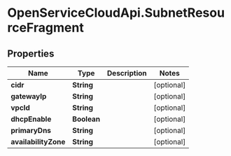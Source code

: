# OpenServiceCloudApi.SubnetResourceFragment

## Properties

Name | Type | Description | Notes
------------ | ------------- | ------------- | -------------
**cidr** | **String** |  | [optional] 
**gatewayIp** | **String** |  | [optional] 
**vpcId** | **String** |  | [optional] 
**dhcpEnable** | **Boolean** |  | [optional] 
**primaryDns** | **String** |  | [optional] 
**availabilityZone** | **String** |  | [optional] 


